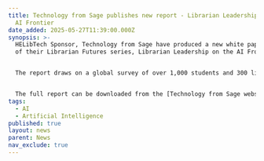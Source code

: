 ```yaml
---
title: Technology from Sage publishes new report - Librarian Leadership on the
  AI Frontier
date_added: 2025-05-27T11:39:00.000Z
synopsis: >-
  HELibTech Sponsor, Technology from Sage have produced a new white paper - part
  of their Librarian Futures series, Librarian Leadership on the AI Frontier.


  The report draws on a global survey of over 1,000 students and 300 librarians, the findings uncover a complex relationship between confidence, capability, and trust in the academic use of AI.


  The full report can be downloaded from the [Technology from Sage website](https://technologyfromsage.com/whitepapers/)
tags:
  - AI
  - Artificial Intelligence
published: true
layout: news
parent: News
nav_exclude: true
---
```

